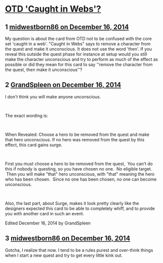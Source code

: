 # [OTD &#039;Caught in Webs&#039;?](https://community.fantasyflightgames.com/topic/129183-otd-caught-in-webs/)

## 1 [midwestborn86 on December 16, 2014](https://community.fantasyflightgames.com/topic/129183-otd-caught-in-webs/?do=findComment&comment=1368736)

My question is about the card from OTD not to be confused with the core set 'caught in a web'. "Caught in Webs" says to remove a character from the quest and make it unconscious. It does not use the word 'then'. If you reveal this outside the quest phase for instance at setup would you still make the character unconscious and try to perform as much of the effect as possible or did they mean for this card to say ''remove the character from the quest, then make it unconscious''?

## 2 [GrandSpleen on December 16, 2014](https://community.fantasyflightgames.com/topic/129183-otd-caught-in-webs/?do=findComment&comment=1368740)

I don't think you will make anyone unconscious.

 

The exact wording is: 

 

When Revealed: Choose a hero to be removed from the quest and make that hero unconscious. If no hero was removed from the quest by this effect, this card gains surge.

 

First you must choose a hero to be removed from the quest,  You can't do this if nobody is questing, so you have chosen no one.  No eligible target.  Then you will make "that" hero unconscious, with "that" meaning the hero who has been chosen.  Since no one has been chosen, no one can become unconscious.

 

Also, the last part, about Surge, makes it look pretty clearly like the designers expected this card to be able to completely whiff, and to provide you with another card in such an event.  

Edited December 16, 2014 by GrandSpleen

## 3 [midwestborn86 on December 16, 2014](https://community.fantasyflightgames.com/topic/129183-otd-caught-in-webs/?do=findComment&comment=1368791)

Gotcha, I realize that now. I tend to be a rules purest and over-think things when I start a new quest and try to get every little kink out.

